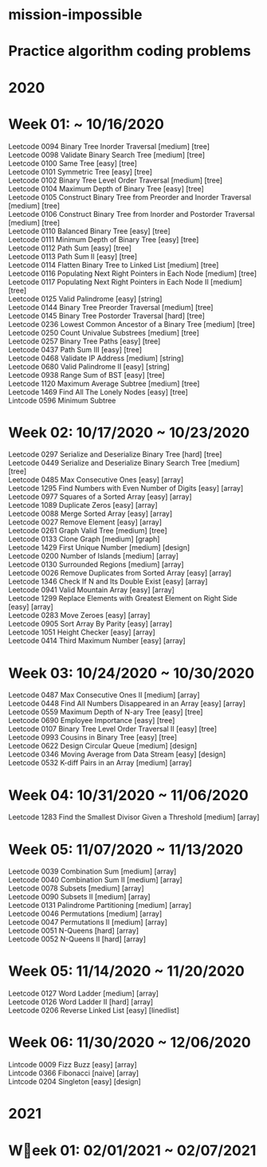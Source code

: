 # mission-impossible

# Practice algorithm coding problems

# 2020

# Week 01: ~ 10/16/2020

Leetcode 0094 Binary Tree Inorder Traversal [medium] [tree]  
Leetcode 0098 Validate Binary Search Tree [medium] [tree]  
Leetcode 0100 Same Tree [easy] [tree]  
Leetcode 0101 Symmetric Tree [easy] [tree]  
Leetcode 0102 Binary Tree Level Order Traversal [medium] [tree]  
Leetcode 0104 Maximum Depth of Binary Tree [easy] [tree]  
Leetcode 0105 Construct Binary Tree from Preorder and Inorder Traversal [medium] [tree]  
Leetcode 0106 Construct Binary Tree from Inorder and Postorder Traversal [medium] [tree]  
Leetcode 0110 Balanced Binary Tree [easy] [tree]  
Leetcode 0111 Minimum Depth of Binary Tree [easy] [tree]  
Leetcode 0112 Path Sum [easy] [tree]  
Leetcode 0113 Path Sum II [easy] [tree]  
Leetcode 0114 Flatten Binary Tree to Linked List [medium] [tree]  
Leetcode 0116 Populating Next Right Pointers in Each Node [medium] [tree]  
Leetcode 0117 Populating Next Right Pointers in Each Node II [medium] [tree]  
Leetcode 0125 Valid Palindrome [easy] [string]  
Leetcode 0144 Binary Tree Preorder Traversal [medium] [tree]  
Leetcode 0145 Binary Tree Postorder Traversal [hard] [tree]  
Leetcode 0236 Lowest Common Ancestor of a Binary Tree [medium] [tree]  
Leetcode 0250 Count Univalue Substrees [medium] [tree]  
Leetcode 0257 Binary Tree Paths [easy] [tree]  
Leetcode 0437 Path Sum III [easy] [tree]  
Leetcode 0468 Validate IP Address [medium] [string]  
Leetcode 0680 Valid Palindrome II [easy] [string]  
Leetcode 0938 Range Sum of BST [easy] [tree]  
Leetcode 1120 Maximum Average Subtree [medium] [tree]  
Leetcode 1469 Find All The Lonely Nodes [easy] [tree]  
Lintcode 0596 Minimum Subtree

# Week 02: 10/17/2020 ~ 10/23/2020

Leetcode 0297 Serialize and Deserialize Binary Tree [hard] [tree]  
Leetcode 0449 Serialize and Deserialize Binary Search Tree [medium] [tree]  
Leetcode 0485 Max Consecutive Ones [easy] [array]  
Leetcode 1295 Find Numbers with Even Number of Digits [easy] [array]  
Leetcode 0977 Squares of a Sorted Array [easy] [array]  
Leetcode 1089 Duplicate Zeros [easy] [array]  
Leetcode 0088 Merge Sorted Array [easy] [array]  
Leetcode 0027 Remove Element [easy] [array]  
Leetcode 0261 Graph Valid Tree [medium] [tree]  
Leetcode 0133 Clone Graph [medium] [graph]  
Leetcode 1429 First Unique Number [medium] [design]  
Leetcode 0200 Number of Islands [medium] [array]  
Leetcode 0130 Surrounded Regions [medium] [array]  
Leetcode 0026 Remove Duplicates from Sorted Array [easy] [array]  
Leetcode 1346 Check If N and Its Double Exist [easy] [array]  
Leetcode 0941 Valid Mountain Array [easy] [array]  
Leetcode 1299 Replace Elements with Greatest Element on Right Side [easy] [array]  
Leetcode 0283 Move Zeroes [easy] [array]  
Leetcode 0905 Sort Array By Parity [easy] [array]  
Leetcode 1051 Height Checker [easy] [array]  
Leetcode 0414 Third Maximum Number [easy] [array]

# Week 03: 10/24/2020 ~ 10/30/2020

Leetcode 0487 Max Consecutive Ones II [medium] [array]  
Leetcode 0448 Find All Numbers Disappeared in an Array [easy] [array]  
Leetcode 0559 Maximum Depth of N-ary Tree [easy] [tree]  
Leetcode 0690 Employee Importance [easy] [tree]  
Leetcode 0107 Binary Tree Level Order Traversal II [easy] [tree]  
Leetcode 0993 Cousins in Binary Tree [easy] [tree]  
Leetcode 0622 Design Circular Queue [medium] [design]  
Leetcode 0346 Moving Average from Data Stream [easy] [design]  
Leetcode 0532 K-diff Pairs in an Array [medium] [array]

# Week 04: 10/31/2020 ~ 11/06/2020

Leetcode 1283 Find the Smallest Divisor Given a Threshold [medium] [array]

# Week 05: 11/07/2020 ~ 11/13/2020

Leetcode 0039 Combination Sum [medium] [array]  
Leetcode 0040 Combination Sum II [medium] [array]  
Leetcode 0078 Subsets [medium] [array]  
Leetcode 0090 Subsets II [medium] [array]  
Leetcode 0131 Palindrome Partitioning [medium] [array]  
Leetcode 0046 Permutations [medium] [array]  
Leetcode 0047 Permutations II [medium] [array]  
Leetcode 0051 N-Queens [hard] [array]  
Leetcode 0052 N-Queens II [hard] [array]

# Week 05: 11/14/2020 ~ 11/20/2020

Leetcode 0127 Word Ladder [medium] [array]  
Leetcode 0126 Word Ladder II [hard] [array]  
Leetcode 0206 Reverse Linked List [easy] [linedlist]

# Week 06: 11/30/2020 ~ 12/06/2020

Lintcode 0009 Fizz Buzz [easy] [array]  
Lintcode 0366 Fibonacci [naive] [array]  
Lintcode 0204 Singleton [easy] [design]

# 2021

# Week 01: 02/01/2021 ~ 02/07/2021  
